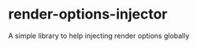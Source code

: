render-options-injector
=======================

A simple library to help injecting render options globally
